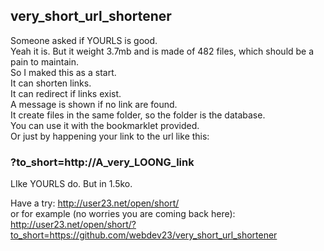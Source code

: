 ## very_short_url_shortener
Someone asked if YOURLS is good.<br>
Yeah it is. But it weight 3.7mb and is made of 482 files, which should be a pain to maintain.<br>
So I maked this as a start.<br>
It can shorten links.<br>
It can redirect if links exist.<br>
A message is shown if no link are found.<br>
It create files in the same folder, so the folder is the database.<br>
You can use it with the bookmarklet provided.<br>
Or just by happening your link to the url like this:<br>
### ?to_short=http://A_very_LOONG_link<br>
LIke YOURLS do. But in 1.5ko.

Have a try: http://user23.net/open/short/ <br>
or for example (no worries you are coming back here): <br>
http://user23.net/open/short/?to_short=https://github.com/webdev23/very_short_url_shortener
